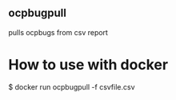 ## ocpbugpull

pulls ocpbugs from csv report

# How to use with docker
$ docker run ocpbugpull -f csvfile.csv
